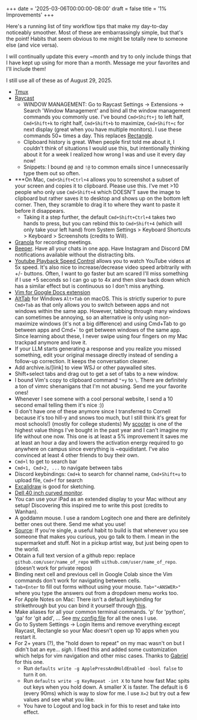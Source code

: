+++
date = '2025-03-06T00:00:00-08:00'
draft = false
title = '1% Improvements'
+++


Here's a running list of tiny workflow tips that make my day-to-day noticeably smoother. 
Most of these are embarrassingly simple, but that's the point!
Habits that seem obvious to me might be totally new to someone else (and vice versa).

I will continually update this every ~month and try to only include things that I have kept up using for more than a month. 
Message me your favorites and I'll include them!

I still use all of these as of August 29, 2025.

- [Tmux](https://www.redhat.com/en/blog/introduction-tmux-linux)
- [Raycast](https://www.raycast.com/)
   - WINDOW MANAGEMENT: Go to Raycast Settings -> Extensions -> Search 'Window Management' and bind all the window management commands you commonly use. I've bound `Cmd+Shift+j` to left half, `Cmd+Shift+k` to right half, `Cmd+Shift+b` to maximize, `Cmd+Shift+c` for next display (great when you have multiple monitors). I use these commands 50+ times a day. This replaces [Rectangle](https://rectangleapp.com/).
   - Clipboard history is great. When people first told me about it, I couldn't think of situations I would use this, but intentionally thinking about it for a week I realized how wrong I was and use it every day now!
   - Snippets: I bound `@@` and `!@` to common emails since I unnecessarily type them out so often.  
- ***On Mac, `Cmd+Shift+Ctrl+4` allows you to screenshot a subset of your screen and copies it to clipboard. 
Please use this. 
I've met >10 people who only use `Cmd+Shift+4` which DOESN'T save the image to clipboard but rather saves it to desktop and shows up on the bottom left corner.
Then, they scramble to drag it to where they want to paste it before it disappears. 
   - Taking it a step further, the default `Cmd+Shift+Ctrl+4` takes two hands to press, but you can rebind this to `Cmd+Shift+4` (which will only take your left hand) from System Settings > Keyboard Shortcuts > Keyboard > Screenshots (credits to Will).
- [Granola](https://www.granola.ai/) for recording meetings.
- [Beeper](https://www.beeper.com/). Have all your chats in one app. Have Instagram and Discord DM notifications available without the distracting bits.
- [Youtube Playback Speed Control](https://chromewebstore.google.com/detail/youtube-playback-speed-co/hdannnflhlmdablckfkjpleikpphncik?hl=en-US) allows you to watch YouTube videos at 5x speed. It's also nice to increase/decrease video speed arbitrarily with +/- buttons. Often, I want to go faster but am scared I'll miss something if I use +5 seconds so I can go up to 4x and then slow back down which has a similar effect but is continuous so I don't miss anything.
- [Vim for Google Docs extension](https://github.com/vncntt/vimdocs)
- [AltTab](https://alt-tab-macos.netlify.app/) for Windows `Alt+Tab` on macOS. 
This is strictly superior to pure `Cmd+Tab` as that only allows you to switch between apps and not windows within the same app. 
However, tabbing through many windows can sometimes be annoying, so an alternative is only using non-maximize windows (it's not a big difference) and using Cmd+Tab to go between apps and Cmd+` to get between windows of the same app. 
Since learning about these, I never swipe using four fingers on my Mac trackpad anymore and love it.  
- If your LLM starts generating a response and you realize you missed something, edit your original message directly instead of sending a follow-up correction. It keeps the conversation cleaner.
- Add archive.is/[link] to view WSJ or other paywalled sites.
- Shift+select tabs and drag out to get a set of tabs to a new window.
- I bound Vim's copy to clipboard command `"+y` to `\`. There are definitely a ton of vimrc shenanigans that I'm not abusing. Send me your favorite ones!
- Whenever I see somene with a cool personal website, I send a 10 second email telling them it's nice :)) 
- (I don't have one of these anymore since I transferred to Cornell because it's too hill-y and snows too much, but I still think it's great for most schools!) (mostly for college students) My [scooter](https://www.amazon.com/MAXSHOT-V7-Electric-Powerful-Commuter/dp/B0DYCMC9HH?crid=2ZW88O8KAAXTK&dib=undefined&th=1) is one of the highest value things I've bought in the past year and I can't imagine my life without one now.
This one is at least a 5% improvement
It saves me at least an hour a day and lowers the activation energy required to go anywhere on campus since everything is ~equidistant.
I've also convinced at least 4 other friends to buy their own.
- `Cmd+l` to get to search bar
- `Cmd+1, Cmd+2, ...` to navigate between tabs
- Discord keybindings: `Cmd+k` to search for channel name, `Cmd+Shift+u` to upload file, `Cmd+f` for search
- [Excalidraw](https://excalidraw.com/) is good for sketching.
- [Dell 40 inch curved monitor](https://www.dell.com/en-us/shop/dell-ultrasharp-40-curved-thunderbolt-hub-monitor-u4025qw/apd/210-bmdp/monitors-monitor-accessories). 
- You can use your iPad as an extended display to your Mac without any setup! Discovering this inspired me to write this post (credits to Wanhan).
- A goddamn mouse. I use a random Logitech one and there are definitely better ones out there. Send me what you use!
- [Source](https://substack.com/@henrikkarlsson/note/c-108623056): If you're single, a useful habit to build is that whenever you see someone that makes you curious, you go talk to them. I mean in the supermarket and stuff. Not in a pickup artist way, but just being open to the world.
- Obtain a full text version of a github repo: replace `github.com/user/name_of_repo` with `uithub.com/user/name_of_repo`. (doesn't work for private repos)
- Binding next cell and previous cell in Google Colab since the Vim commands don't work for navigating between cells.
- `Tab+Enter` to fill out forms without using your mouse. `Tab+"<ANSWER>"` where you type the answers out from a dropdown menu works too.
- For Apple Notes on Mac: There isn't a default keybinding for strikethrough but you can bind it yourself through [this](https://www.reddit.com/r/iphone/comments/z4kd77/comment/kqc620n/?utm_source=share&utm_medium=web3x&utm_name=web3xcss&utm_term=1&utm_content=share_button).
- Make aliases for all your common terminal commands. 'p' for 'python', 'ga' for 'git add', ... See [my config file](https://github.com/vncntt/dotfiles/blob/main/config.fish) for all the ones I use.
- Go to System Settings -> Login Items and remove everything except Raycast, Rectangle so your Mac doesn't open up 10 apps when you restart it. 
- For 2+ years (?), the "hold down to repeat" on my mac wasn't on but I didn't bat an eye... *sigh*. I fixed this and added some customization which helps for vim navigation and other misc cases. Thanks to [Gabriel](https://x.com/GabrielPeterss4/status/1951889172089749965) for this one.
   - Run `defaults write -g ApplePressAndHoldEnabled -bool false` to turn it on.
   - Run `defaults write -g KeyRepeat -int X` to tune how fast Mac spits out keys when you hold down. A smaller X is faster. The default is 6 (every 90ms) which is way to slow for me. I use `X=2` but try out a few values and see what you like. 
   - You have to Logout and log back in for this to reset and take into effect. 

<!-- - Obsidian. Turn on sync so you can access it on your phone as well. I keep a single markdown file where I keep my journal entires and random thoughts throughout the day. Everyday is a new heading with for ex 2025-08-02. The single big text file is good for searching for things. Use `Fold all headings and list` command to close all your other day tabs.  -->